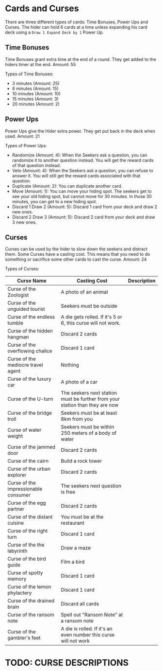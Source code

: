 # Cards and Curses

There are three different types of cards: Time Bonuses, Power Ups and Curses.
The hider can hold 6 cards at a time unless expanding his card deck using a `Draw 1 Expand Deck by 1` Power Up.



## Time Bonuses
Time Bonuses grant extra time at the end of a round. They get added to the hiders timer at the end.
Amount: 55

Types of Time Bonuses:
* 3 minutes (Amount: 25)
* 6 minutes (Amount: 15)
* 10 minutes (Amount: 10)
* 15 minutes (Amount: 3)
* 20 minutes (Amount: 2)



## Power Ups
Power Ups give the Hider extra power. They get put back in the deck when used.
Amount: 21

Types of Power Ups:
* Randomize (Amount: 4): When the Seekers ask a question, you can randomize it to another question instead. You will get the reward cards of that question instead.
* Veto (Amount: 4): When the Seekers ask a question, you can refuse to answer it. You will still get the reward cards associated with that question.
* Duplicate (Amount: 2): You can duplicate another card.
* Move (Amount: 1): You can move your hiding spot. The seekers get to see your old hiding spot, but cannot move for 30 minutes. In those 30 minutes, you can get to a new hiding spot.
* Discard 1 Draw 2 (Amount: 5): Discard 1 card from your deck and draw 2 new ones.
* Discard 2 Draw 3 (Amount: 5): Discard 2 card from your deck and draw 3 new ones.


## Curses
Curses can be used by the hider to slow down the seekers and distract them. Some Curses have a casting cost. This means that you need to do something or sacrifice some other cards to cast the curse.
Amount: 24

Types of Curses: 

| Curse Name                           | Casting Cost                                                                 | Description |
| ------------------------------------ | ---------------------------------------------------------------------------- | ----------- |
| Curse of the Zoologist               | A photo of an animal                                                         |             |
| Curse of the unguided tourist        | Seekers must be outside                                                      |             |
| Curse of the endless tumble          | A die gets rolled. If it's 5 or 6, this curse will not work.                 |             |
| Curse of the hidden hangman          | Discard 2 cards                                                              |             |
| Curse of the overflowing chalice     | Discard 1 card                                                               |             |
| Curse of the mediocre travel agent   | Nothing                                                                      |             |
| Curse of the luxury car              | A photo of a car                                                             |             |
| Curse of the U-turn                  | The seekers next station must be further from your station than they are now |             |
| Curse of the bridge troll            | Seekers must be at least 8km from you                                        |             |
| Curse of water weight                | Seekers must be within 250 meters of a body of water                         |             |
| Curse of the jammed door             | Discard 2 cards                                                              |             |
| Curse of the cairn                   | Build a rock tower                                                           |             |
| Curse of the urban explorer          | Discard 2 cards                                                              |             |
| Curse of the impressionable consumer | The seekers next question is free                                            |             |
| Curse of the egg partner             | Discard 2 cards                                                              |             |
| Curse of the distant cuisine         | You must be at the restaurant                                                |             |
| Curse of the right turn              | Discard 1 card                                                               |             |
| Curse of the the labyrinth           | Draw a maze                                                                  |             |
| Curse of the bird guide              | Film a bird                                                                  |             |
| Curse of spotty memory               | Discard 1 card                                                               |             |
| Curse of the lemon phylactery        | Discard 1 card                                                               |             |
| Curse of the drained brain           | Discard all cards                                                            |             |
| Curse of the ransom note             | Spell out "Ransom Note" at a ransom note                                     |             |
| Curse of the gambler's feet          | A die is rolled. If it's an even number this curse will not work             |             |

# TODO: CURSE DESCRIPTIONS